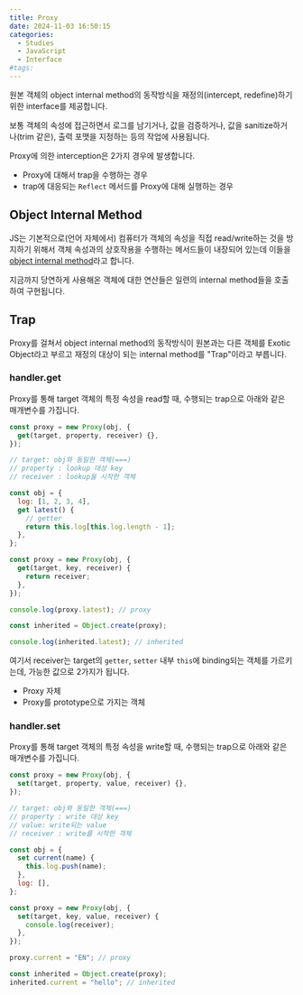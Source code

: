 ```yaml
---
title: Proxy
date: 2024-11-03 16:50:15
categories:
  - Studies
  - JavaScript
  - Interface
#tags:
---
```

원본 객체의 object internal method의 동작방식을 재정의(intercept, redefine)하기 위한 interface를 제공합니다.

보통 객체의 속성에 접근하면서 로그를 남기거나, 값을 검증하거나, 값을 sanitize하거나(trim 같은), 출력 포맷을 지정하는 등의 작업에 사용됩니다.

Proxy에 의한 interception은 2가지 경우에 발생합니다.

- Proxy에 대해서 trap을 수행하는 경우
- trap에 대응되는 `Reflect` 메서드를 Proxy에 대해 실행하는 경우

## Object Internal Method

JS는 기본적으로(언어 자체에서) 컴퓨터가 객체의 속성을 직접 read/write하는 것을 방지하기 위해서 객체 속성과의 상호작용을 수행하는 메서드들이 내장되어 있는데 이들을 [object internal method](https://developer.mozilla.org/en-US/docs/Web/JavaScript/Reference/Global_Objects/Proxy#object_internal_methods)라고 합니다.

지금까지 당연하게 사용해온 객체에 대한 연산들은 일련의 internal method들을 호출하여 구현됩니다.

## Trap

Proxy를 걸쳐서 object internal method의 동작방식이 원본과는 다른 객체를 Exotic Object라고 부르고 재정의 대상이 되는 internal method를 "Trap"이라고 부릅니다.

### handler.get

Proxy를 통해 target 객체의 특정 속성을 read할 때, 수행되는 trap으로 아래와 같은 매개변수를 가집니다.

```js
const proxy = new Proxy(obj, {
  get(target, property, receiver) {},
});

// target: obj와 동일한 객체(===)
// property : lookup 대상 key
// receiver : lookup을 시작한 객체
```

```js
const obj = {
  log: [1, 2, 3, 4],
  get latest() {
    // getter
    return this.log[this.log.length - 1];
  },
};

const proxy = new Proxy(obj, {
  get(target, key, receiver) {
    return receiver;
  },
});

console.log(proxy.latest); // proxy
```

```js
const inherited = Object.create(proxy);

console.log(inherited.latest); // inherited
```

여기서 receiver는 target의 `getter`, `setter` 내부 `this`에 binding되는 객체를 가르키는데, 가능한 값으로 2가지가 됩니다.

- Proxy 자체
- Proxy를 prototype으로 가지는 객체

### handler.set

Proxy를 통해 target 객체의 특정 속성을 write할 때, 수행되는 trap으로 아래와 같은 매개변수를 가집니다.

```js
const proxy = new Proxy(obj, {
  set(target, property, value, receiver) {},
});

// target: obj와 동일한 객체(===)
// property : write 대상 key
// value: write되는 value
// receiver : write를 시작한 객체
```

```js
const obj = {
  set current(name) {
    this.log.push(name);
  },
  log: [],
};

const proxy = new Proxy(obj, {
  set(target, key, value, receiver) {
    console.log(receiver);
  },
});

proxy.current = "EN"; // proxy
```

```js
const inherited = Object.create(proxy);
inherited.current = "hello"; // inherited
```
